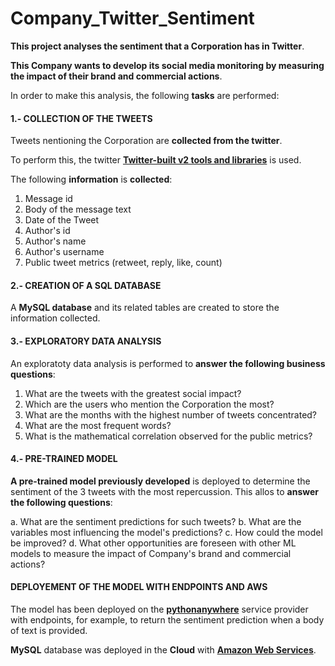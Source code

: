 # Company_Twitter_Sentiment

**This project analyses the sentiment that a Corporation has in Twitter**.

**This Company wants to develop its social media monitoring by measuring the impact of their brand and commercial actions**.

In order to make this analysis, the following **tasks** are performed:

#### 1.- COLLECTION OF THE TWEETS

Tweets nentioning the Corporation are **collected from the twitter**. 

To perform this, the twitter [**Twitter-built v2 tools and libraries**](https://developer.twitter.com/en/docs/twitter-api/tools-and-libraries/v2) is used.

The following **information** is **collected**:

1. Message id
2. Body of the message text
3. Date of the Tweet 
4. Author's id 
5. Author's name
6. Author's username
7. Public tweet metrics (retweet, reply, like, count)

#### 2.- CREATION OF A SQL DATABASE

A **MySQL database** and its related tables are created to store the information collected.

#### 3.- EXPLORATORY DATA ANALYSIS

An exploratoty data analysis is performed to **answer the following business questions**:

1. What are the tweets with the greatest social impact?
2. Which are the users who mention the Corporation the most?
3. What are the months with the highest number of tweets concentrated?
4. What are the most frequent words?
5. What is the mathematical correlation observed for the public metrics?

#### 4.- PRE-TRAINED MODEL

**A pre-trained model previously developed** is deployed to determine the sentiment of the 3 tweets with the most repercussion. This allos to **answer the following questions**:

a. What are the sentiment predictions for such tweets? 
b. What are the variables most influencing the model's predictions?
c. How could the model be improved?
d. What other opportunities are foreseen with other ML models to measure the impact of Company's brand and commercial actions?

#### DEPLOYEMENT OF THE MODEL WITH ENDPOINTS AND AWS

The model has been deployed on the [**pythonanywhere**](https://www.pythonanywhere.com/) service provider with endpoints, for example, to return the sentiment prediction when a body of text is provided.

**MySQL** database was deployed in the **Cloud** with [**Amazon Web Services**](https://aws.amazon.com/).

